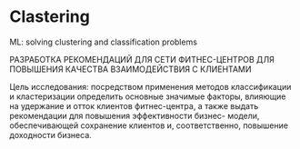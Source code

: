 # Clastering
ML: solving clustering and classification problems

РАЗРАБОТКА РЕКОМЕНДАЦИЙ ДЛЯ СЕТИ ФИТНЕС-ЦЕНТРОВ ДЛЯ ПОВЫШЕНИЯ КАЧЕСТВА ВЗАИМОДЕЙСТВИЯ С КЛИЕНТАМИ

Цель исследования: посредством применения методов классификации и кластеризации определить основные значимые факторы, влияющие на удержание и отток клиентов фитнес-центра, а также выдать рекомендации для повышения эффективности бизнес- модели, обеспечивающей сохранение клиентов и, соответственно, повышение доходности бизнеса.
